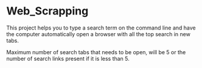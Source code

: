 # Web_Scrapping

This project helps you to type a search term on the command line and have the computer automatically open a browser with all the top search in new tabs.

Maximum number of search tabs that needs to be open, will be 5 or the number of search links present if it is less than 5.  
